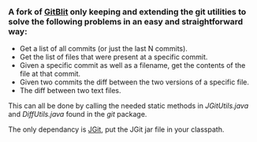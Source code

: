 ### A fork of [GitBlit](https://github.com/gitblit/gitblit) only keeping and extending the git utilities to solve the following problems in an easy and straightforward way:

* Get a list of all commits (or just the last N commits).
* Get the list of files that were present at a specific commit.
* Given a specific commit as well as a filename, get the contents of the file at that commit.
* Given two commits the diff between the two versions of a specific file.
* The diff between two text files.

This can all be done by calling the needed static methods in *JGitUtils.java* and *DiffUtils.java* found in the *git* package.

The only dependancy is [JGit](http://www.eclipse.org/jgit/), put the JGit jar file in your classpath.
